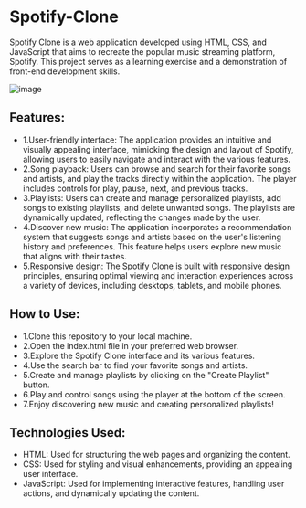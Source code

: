 # Spotify-Clone
Spotify Clone is a web application developed using HTML, CSS, and JavaScript that aims to recreate the popular music streaming platform, Spotify. This project serves as a learning exercise and a demonstration of front-end development skills.

![image](https://github.com/priyanshusangwan/online-music-player-/assets/94485015/2f66aeed-e2d7-48a5-9b78-dcd181d844f1)


## Features: 
- 1.User-friendly interface: The application provides an intuitive and visually appealing interface, mimicking the design and layout of Spotify, allowing users to easily navigate and interact with the various features.
- 2.Song playback: Users can browse and search for their favorite songs and artists, and play the tracks directly within the application. The player includes controls for play, pause, next, and previous tracks.
-  3.Playlists: Users can create and manage personalized playlists, add songs to existing playlists, and delete unwanted songs. The playlists are dynamically updated, reflecting the changes made by the user.
-  4.Discover new music: The application incorporates a recommendation system that suggests songs and artists based on the user's listening history and preferences. This feature helps users explore new music that aligns with their tastes.
-   5.Responsive design: The Spotify Clone is built with responsive design principles, ensuring optimal viewing and interaction experiences across a variety of devices, including desktops, tablets, and mobile phones.

## How to Use:
- 1.Clone this repository to your local machine.
- 2.Open the index.html file in your preferred web browser.
- 3.Explore the Spotify Clone interface and its various features.
- 4.Use the search bar to find your favorite songs and artists.
- 5.Create and manage playlists by clicking on the "Create Playlist" button.
- 6.Play and control songs using the player at the bottom of the screen.
- 7.Enjoy discovering new music and creating personalized playlists!

## Technologies Used:
- HTML: Used for structuring the web pages and organizing the content.
- CSS: Used for styling and visual enhancements, providing an appealing user interface.
- JavaScript: Used for implementing interactive features, handling user actions, and dynamically updating the content.

